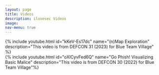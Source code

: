 ```yaml
---
layout: page
title: Videos
description: ilovesec Videos
image: 
nav-menu: true
---
```


<div>
{% include youtube.html id="kKeV-Es17dc" name="(n)Map Exploration" description="This video is from DEFCON 31 (2023) for Blue Team Village" %}</div>
<div>
{% include youtube.html id="oXlCyvFed6Q" name="Go Phish! Visualizing Basic Malice" description="This video is from DEFCON 30 (2022) for Blue Team Village"%}</div>